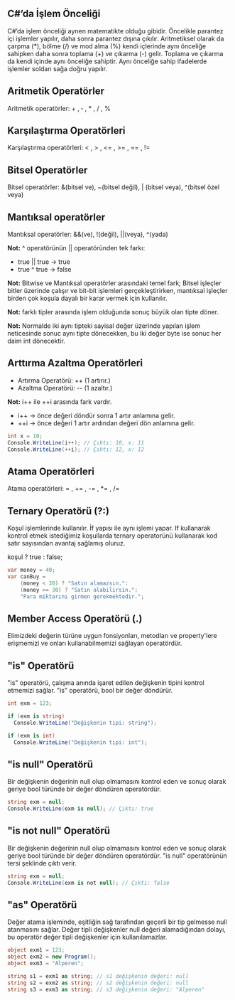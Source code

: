 ## C#’da İşlem Önceliği
C#’da işlem önceliği aynen matematikte olduğu gibidir. Öncelikle parantez içi işlemler yapılır, 
daha sonra parantez dışına çıkılır. Aritmetiksel olarak da çarpma (*), bölme (/) ve mod alma (%) kendi 
içlerinde aynı önceliğe sahipken daha sonra toplama (+) ve çıkarma (-) gelir. Toplama ve çıkarma da kendi 
içinde aynı önceliğe sahiptir. Aynı önceliğe sahip ifadelerde işlemler soldan sağa doğru yapılır.

##  Aritmetik Operatörler
Aritmetik operatörler: + , ‐ , * , / , % 

## Karşılaştırma Operatörleri
Karşılaştırma operatörleri: < , > , <= , >= , == , !=

## Bitsel Operatörler
Bitsel operatörler: &(bitsel ve), ~(bitsel değil), | (bitsel veya), ^(bitsel özel veya)

## Mantıksal operatörler
Mantıksal operatörler: &&(ve), !(değil), ||(veya), ^(yada)

**Not:** ^ operatörünün || operatöründen tek farkı:
* true || true -> true
* true ^ true -> false
                
**Not:** Bitwise ve Mantıksal operatörler arasındaki temel fark; Bitsel işleçler bitler üzerinde çalışır ve bit-bit işlemleri 
gerçekleştirirken, mantıksal işleçler birden çok koşula dayalı bir karar vermek için kullanılır.

**Not:** farklı tipler arasında işlem olduğunda sonuç büyük olan tipte döner.

**Not:** Normalde iki aynı tipteki sayisal değer üzerinde yapılan işlem neticesinde sonuc aynı tipte dönecekken,
bu iki değer byte ise sonuc her daim int dönecektir.

## Arttırma Azaltma Operatörleri
* Artırma Operatörü: ++ (1 artırır.)
* Azaltma Operatörü: -- (1 azaltır.)

**Not:** i++ ile ++i arasında fark vardır.
* i++ -> önce değeri döndür sonra 1 artır anlamına gelir.
* ++i -> önce değeri 1 artır ardından değeri dön anlamına gelir.

```cs
int x = 10;
Console.WriteLine(i++); // Çıktı: 10, x: 11 
Console.WriteLine(++i); // Çıktı: 12, x: 12
```
## Atama Operatörleri
Atama operatörleri: = , += , -= , *= , /=

## Ternary Operatörü (?:)
Koşul işlemlerinde kullanılır. İf yapısı ile aynı işlemi yapar.
If kullanarak kontrol etmek istediğimiz koşullarda ternary operatorünü kullanarak kod satır sayısından avantaj sağlamış oluruz.

koşul ? true : false;
```cs
var money = 40;
var canBuy = 
    (money < 30) ? "Satın alamazsın.":
    (money >= 30) ? "Satın alabilirsin.":
    "Para miktarını girmen gerekmektedir.";
```

## Member Access Operatörü (.)
Elimizdeki değerin türüne uygun fonsiyonları, metodları ve property'lere erişmemizi ve onları kullanabilmemizi sağlayan operatördür.


## "is" Operatörü
"is" operatörü, çalışma anında işaret edilen değişkenin tipini kontrol etmemizi sağlar.
"is" operatörü, bool bir değer döndürür.
```cs
int exm = 123;

if (exm is string)
  Console.WriteLine("Değişkenin tipi: string");

if (exm is int)
  Console.WriteLine("Değişkenin tipi: int");
```

## "is null" Operatörü
Bir değişkenin değerinin null olup olmamasını kontrol eden ve sonuç olarak geriye
bool türünde bir değer döndüren operatördür.
```cs
string exm = null;
Console.WriteLine(exm is null); // Çıktı: true
```

## "is not null" Operatörü
Bir değişkenin değerinin null olup olmamasını kontrol eden ve sonuç olarak geriye
bool türünde bir değer döndüren operatördür. "is null" operatörünün tersi şeklinde çıktı verir.
```cs
string exm = null;
Console.WriteLine(exm is not null); // Çıktı: false
```

## "as" Operatörü
Değer atama işleminde, eşitliğin sağ tarafından geçerli bir tip gelmesse null atanmasını sağlar. 
Değer tipli değişkenler null değeri alamadığından dolayı, bu operatör değer tipli değişkenler 
için kullanılamazlar.
```cs
object exm1 = 123;
object exm2 = new Program();
object exm3 = "Alperen";

string s1 = exm1 as string; // s1 değişkenin değeri: null
string s2 = exm2 as string; // s2 değişkenin değeri: null
string s3 = exm3 as string; // s3 değişkenin değeri: "Alperen"
```
















